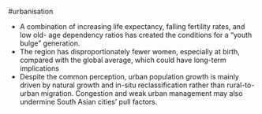 #urbanisation 
- A combination of increasing life expectancy, falling fertility rates, and low old- age dependency ratios has created the conditions for a “youth bulge” generation.
- The region has disproportionately fewer women, especially at birth, compared with the global average, which could have long-term implications
- Despite the common perception, urban population growth is mainly driven by natural growth and in-situ reclassification rather than rural-to-urban migration. Congestion and weak urban management may also undermine South Asian cities’ pull factors.